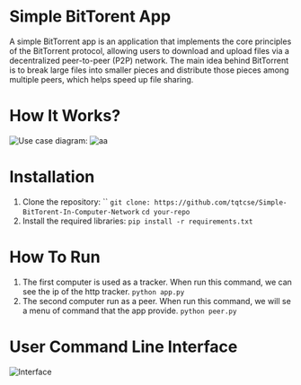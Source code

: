 # Simple BitTorent App 
A simple BitTorrent app is an application that implements the core principles of the BitTorrent protocol, allowing users to download and upload files via a decentralized peer-to-peer (P2P) network. The main idea behind BitTorrent is to break large files into smaller pieces and distribute those pieces among multiple peers, which helps speed up file sharing.
# How It Works?

![Use case diagram:](https://github.com/user-attachments/assets/c87e951c-b274-4954-af8a-cc9c63d15844)
![aa](https://github.com/user-attachments/assets/bf8af69b-7c90-4450-8dcc-63f539c7dfad)
# Installation
1. Clone the repository:
``
`git clone: https://github.com/tqtcse/Simple-BitTorent-In-Computer-Network`
`cd your-repo`
3. Install the required libraries:
`pip install -r requirements.txt`
# How To Run 
1. The first computer is used as a tracker. When run this command, we can see the ip of the http tracker.
`python app.py`
2. The second computer run as a peer. When run this command, we will se a menu of command that the app provide. 
`python peer.py`
# User Command Line Interface
![Interface](https://github.com/user-attachments/assets/29383344-e54c-4d29-b1fd-2bdcbaa83274)
